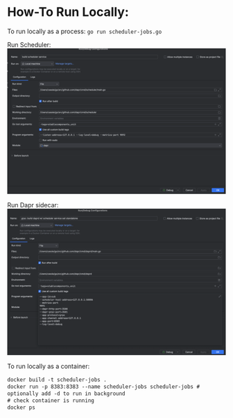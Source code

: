 # How-To Run Locally:

To run locally as a process: `go run scheduler-jobs.go`

Run Scheduler:
![scheduler_debugger_config.png](scheduler_debugger_config.png)

Run Dapr sidecar:
![sidecar_debugger_config.png](sidecar_debugger_config.png)

To run locally as a container:
```shell
docker build -t scheduler-jobs .
docker run -p 8383:8383 --name scheduler-jobs scheduler-jobs # optionally add -d to run in background
# check container is running
docker ps
```